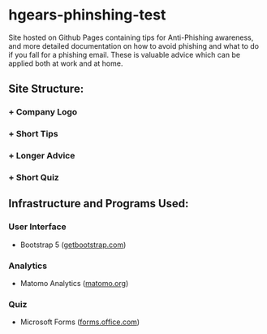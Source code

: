 # hgears-phinshing-test

Site hosted on Github Pages containing tips for Anti-Phishing awareness, and more detailed documentation on how to avoid phishing and what to do if you fall for a phishing email.
These is valuable advice which can be applied both at work and at home.

## Site Structure:
### + Company Logo
### + Short Tips
### + Longer Advice
### + Short Quiz

## Infrastructure and Programs Used:
### User Interface
* Bootstrap 5 ([getbootstrap.com](www.getbootstrap.com))
### Analytics
* Matomo Analytics ([matomo.org](www.matomo.org))
### Quiz
* Microsoft Forms ([forms.office.com](www.forms.office.com))

